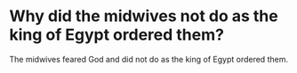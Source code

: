 # Why did the midwives not do as the king of Egypt ordered them?

The midwives feared God and did not do as the king of Egypt ordered them.
